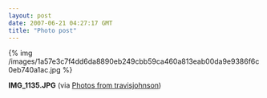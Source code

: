 ```yaml
---
layout: post
date: 2007-06-21 04:27:17 GMT
title: "Photo post"
---
```

{% img /images/1a57e3c7f4dd6da8890eb249cbb59ca460a813eab00da9e9386f6c0eb740a1ac.jpg %}

<b>IMG_1135.JPG</b> (via <a href="http://www.flickr.com/photos/travisjohnson/578710560/">Photos from travisjohnson</a>)